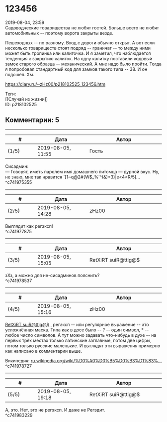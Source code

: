 123456
======

  
2019-08-04, 23:59  
 Садоводческие товарищества не любят гостей. Больше всего не любят автомобильных -- поэтому ворота закрыты везде.   
   
 Пешеходных -- по разному. Вход с дороги обычно открыт. А вот если несколько товариществ стоят подряд -- граничат -- то между ними может быть тропинка или калиточка. И я заметил, что наблюдается тенденция к закрытию калиток. На одну калитку поставили кодовый замок старого образца -- механический. А мне надо было пройти. Тогда я попробовал стандартный код для замков такого типа -- 38. И он подошёл. Хм.   
  
<https://diary.ru/~zHz00/p218102525_123456.htm>  
  
Теги:  
[[Случай из жизни]]  
ID: p218102525  


Комментарии: 5
--------------

  


---



|         #         |              Дата              |                     Автор                     |           ID           |
| --- | --- | --- | --- |
| (1/5) | 2019-08-05, 11:55 | Гость | c741975355 |

  
  Сисадмин:   
 — Говорят, иметь паролем имя домашнего питомца — дурной вкус. Ну, не знаю, мне так нравится `[1~q@2#{W$\_%'^(&)\*3}|e<4>R/5\]...    
 ^c741975355

---



|         #         |              Дата              |                     Автор                     |           ID           |
| --- | --- | --- | --- |
| (2/5) | 2019-08-05, 14:28 | zHz00 | c741977875 |

  
 Выглядит как регэксп!   
 ^c741977875

---



|         #         |              Дата              |                     Автор                     |           ID           |
| --- | --- | --- | --- |
| (3/5) | 2019-08-05, 15:05 | RetXiRT suiR@ttig@$ | c741978537 |

  
  зХз, а можно для не-сисадминов пояснить?    
 ^c741978537

---



|         #         |              Дата              |                     Автор                     |           ID           |
| --- | --- | --- | --- |
| (4/5) | 2019-08-05, 15:16 | zHz00 | c741978727 |

  
  [RetXiRT suiR@ttig@$](http://Hellspawn.diary.ru "Fission Chips")  , регэксп -- или регулярное выражение -- это усложнённая маска. Типа как в досе было -- ? -- один символ, \* -- любое число символов. А тут можно задавать что-нибудь в духе -- на первых трёх местах только латинские заглавные, потом две цифры, потом только русские маленькие. И выглядят эти выражения примерно как написано в комментарии выше.   
   
 Википедия:  [ru.wikipedia.org/wiki/%D0%A0%D0%B5%D0%B3%D1%83%...](https://ru.wikipedia.org/wiki/%D0%A0%D0%B5%D0%B3%D1%83%D0%BB%D1%8F%D1%80%D0%BD%D0%BE%D0%B5_%D0%B2%D1%8B%D1%80%D0%B0%D0%B6%D0%B5%D0%BD%D0%B8%D0%B5)    
 ^c741978727

---



|         #         |              Дата              |                     Автор                     |           ID           |
| --- | --- | --- | --- |
| (5/5) | 2019-08-05, 19:18 | RetXiRT suiR@ttig@$ | c741983229 |

  
  А, это. Нет, это не регэксп. И даже не Регэдит.    
 ^c741983229